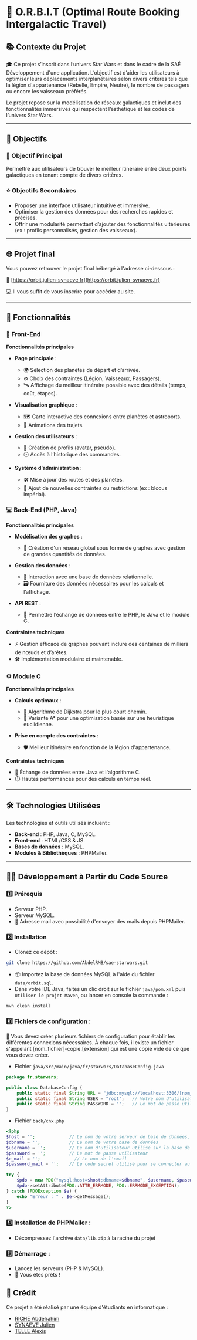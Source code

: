 # 🌌 O.R.B.I.T (Optimal Route Booking Intergalactic Travel)

## 📚 Contexte du Projet

🎓 Ce projet s’inscrit dans l’univers Star Wars et dans le cadre de la SAÉ Développement d'une application. L’objectif est d’aider les utilisateurs à optimiser leurs déplacements interplanétaires selon divers critères tels que la légion d'appartenance (Rebelle, Empire, Neutre), le nombre de passagers ou encore les vaisseaux préférés.

Le projet repose sur la modélisation de réseaux galactiques et inclut des fonctionnalités immersives qui respectent l’esthétique et les codes de l’univers Star Wars.

---

## 🚀 Objectifs

### 🎯 Objectif Principal

Permettre aux utilisateurs de trouver le meilleur itinéraire entre deux points galactiques en tenant compte de divers critères.

### ⭐ Objectifs Secondaires

- Proposer une interface utilisateur intuitive et immersive.
- Optimiser la gestion des données pour des recherches rapides et précises.
- Offrir une modularité permettant d’ajouter des fonctionnalités ultérieures (ex : profils personnalisés, gestion des vaisseaux).

---

## 🌐 Projet final

Vous pouvez retrouver le projet final hébergé à l'adresse ci-dessous :

🔗 [https://orbit.julien-synaeve.fr](https://orbit.julien-synaeve.fr)

💻 Il vous suffit de vous inscrire pour accèder au site.

---

## 🔧 Fonctionnalités

### 🎨 Front-End

**Fonctionnalités principales**

- **Page principale** :
  - 🌍 Sélection des planètes de départ et d’arrivée.
  - ⚙️ Choix des contraintes (Légion, Vaisseaux, Passagers).
  - 🛰️ Affichage du meilleur itinéraire possible avec des détails (temps, coût, étapes).

- **Visualisation graphique** :
  - 🗺️ Carte interactive des connexions entre planètes et astroports.
  - 🎥 Animations des trajets.

- **Gestion des utilisateurs** :
  - 👤 Création de profils (avatar, pseudo).
  - 🕑 Accès à l’historique des commandes.

- **Système d’administration** :
  - 🛠️ Mise à jour des routes et des planètes.
  - 🚧 Ajout de nouvelles contraintes ou restrictions (ex : blocus impérial).

### 💻 Back-End (PHP, Java)

**Fonctionnalités principales**

- **Modélisation des graphes** :
  - 🔗 Création d'un réseau global sous forme de graphes avec gestion de grandes quantités de données.

- **Gestion des données** :
  - 📂 Interaction avec une base de données relationnelle.
  - 🗃️ Fourniture des données nécessaires pour les calculs et l’affichage.

- **API REST** :
  - 🔄 Permettre l’échange de données entre le PHP, le Java et le module C.

**Contraintes techniques**

- ⚡ Gestion efficace de graphes pouvant inclure des centaines de milliers de nœuds et d’arêtes.
- 🛠️ Implémentation modulaire et maintenable.

### ⚙️ Module C

**Fonctionnalités principales**

- **Calculs optimaux** :
  - 📍 Algorithme de Dijkstra pour le plus court chemin.
  - 🧠 Variante A* pour une optimisation basée sur une heuristique euclidienne.

- **Prise en compte des contraintes** :
  - 🛡️ Meilleur itinéraire en fonction de la légion d'appartenance.

**Contraintes techniques**

- 📡 Échange de données entre Java et l'algorithme C.
- ⏱️ Hautes performances pour des calculs en temps réel.

---

## 🛠️ Technologies Utilisées

Les technologies et outils utilisés incluent :
- **Back-end** : PHP, Java, C, MySQL.
- **Front-end** : HTML/CSS & JS.
- **Bases de données** : MySQL.
- **Modules & Bibliothèques** : PHPMailer.

---

## 🧑‍💻 Développement à Partir du Code Source

### 1️⃣ **Prérequis**
- Serveur PHP.
- Serveur MySQL.
- 📧 Adresse mail avec possibilité d'envoyer des mails depuis PHPMailer.

### 2️⃣ **Installation**
- Clonez ce dépôt : 
```bash
git clone https://github.com/AbdelRMB/sae-starwars.git
```
- 📦 Importez la base de données MySQL à l'aide du fichier `data/orbit.sql`.
- Dans votre IDE Java, faites un clic droit sur le fichier `java/pom.xml` puis `Utiliser le projet Maven`, ou lancer en console la commande :

```bash
mvn clean install
```


### 3️⃣ **Fichiers de configuration** :

📄 Vous devez créer plusieurs fichiers de configuration pour établir les différentes connexions nécessaires. À chaque fois, il existe un fichier s'appelant [nom_fichier]-copie.[extension] qui est une copie vide de ce que vous devez créer.
    
- Fichier `java/src/main/java/fr/starwars/DatabaseConfig.java`
```java
package fr.starwars;

public class DatabaseConfig {
    public static final String URL = "jdbc:mysql://localhost:3306/[nom_base_données]"; // Le nom de votre base de données, vous pouvez aussi remplacer localhost par l'url d'un serveur MySQL externe
    public static final String USER = "root";   // Votre nom d'utilisateur
    public static final String PASSWORD = "";   // Le mot de passe utilisateur, si besoin
}
```

- Fichier `back/cnx.php`
```php
<?php
$host = '';             // Le nom de votre serveur de base de données, localhost ou URL externe
$dbname = '';           // Le nom de votre base de données
$username = '';         // Le nom d'utilisateur utilisé sur la base de données
$password = '';         // Le mot de passe utilisateur
$e_mail = '';             // Le nom de l'email
$password_mail = '';    // Le code secret utilisé pour se connecter au mail

try {
    $pdo = new PDO("mysql:host=$host;dbname=$dbname", $username, $password);
    $pdo->setAttribute(PDO::ATTR_ERRMODE, PDO::ERRMODE_EXCEPTION);
} catch (PDOException $e) {
    echo "Erreur : " . $e->getMessage();
}
?>
```

### 4️⃣ **Installation de PHPMailer** :
- Décompressez l'archive `data/lib.zip` à la racine du projet

### 5️⃣ **Démarrage** :
   - Lancez les serveurs (PHP & MySQL).
   - 🎉 Vous êtes prêts !

## 🙌 Crédit

Ce projet a été réalisé par une équipe d'étudiants en informatique :
- [RICHE Abdelrahim](https://www.linkedin.com/in/abdelrahim-riche-504a88256/)
- [SYNAEVE Julien](https://www.linkedin.com/in/julien-synaeve)
- [TELLE Alexis](https://www.linkedin.com/in/alexis-telle)

